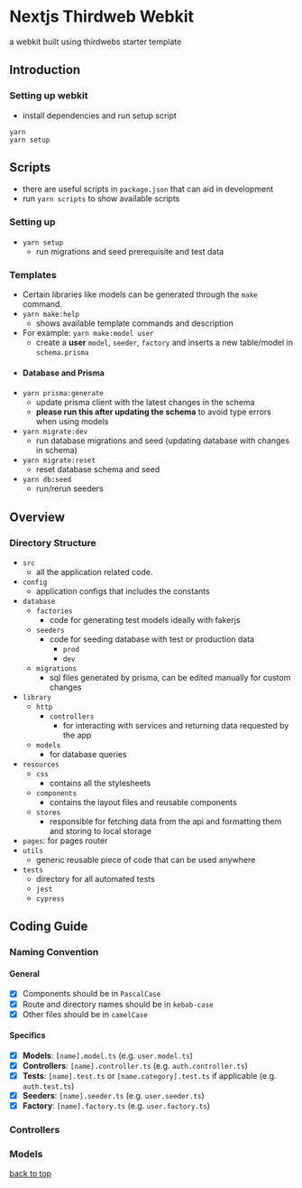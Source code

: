 # Nextjs Thirdweb Webkit

a webkit built using thirdwebs starter template

## Introduction
### Setting up webkit
- install dependencies and run setup script
```shell
yarn
yarn setup
```
## Scripts
- there are useful scripts in `package.json` that can aid in development
- run `yarn scripts` to show available scripts
### Setting up 
- `yarn setup`
  - run migrations and seed prerequisite and test data
### Templates
- Certain libraries like models can be generated through the `make` command.
- `yarn make:help`
  - shows available template commands and description
- For example: `yarn make:model user`
    - create a **user** `model`, `seeder`, `factory` and inserts a new table/model in `schema.prisma`
- #### Database and Prisma
- `yarn prisma:generate`
  - update prisma client with the latest changes in the schema
  - **please run this after updating the schema** to avoid type errors when using models
- `yarn migrate:dev`
  - run database migrations and seed (updating database with changes in schema)
- `yarn migrate:reset`
  - reset database schema and seed
- `yarn db:seed`
  - run/rerun seeders

## Overview
### Directory Structure
- `src`
  - all the application related code.
- `config`
  - application configs that includes the constants
- `database`
  - `factories`
    - code for generating test models ideally with fakerjs
  - `seeders`
    - code for seeding database with test or production data
      - `prod`
      - `dev`
  - `migrations`
    - sql files generated by prisma, can be edited manually for custom changes
- `library`
  - `http`
    - `controllers`
      - for interacting with services and returning data requested by the app
  - `models`
    - for database queries
- `resources`
  - `css`
    - contains all the stylesheets
  - `components`
    - contains the layout files and reusable components
  - `stores`
    - responsible for fetching data from the api and formatting them and storing to local storage
- `pages`: for pages router
- `utils`
  - generic reusable piece of code that can be used anywhere
- `tests`
  - directory for all automated tests
  - `jest`
  - `cypress`

## Coding Guide

### Naming Convention
#### General

- [x] Components should be in `PascalCase`
- [x] Route and directory names should be in `kebab-case`
- [x] Other files should be in `camelCase`

#### Specifics

- [x] **Models**: `[name].model.ts` (e.g. `user.model.ts`)
- [x] **Controllers**: `[name].controller.ts` (e.g. `auth.controller.ts`)
- [x] **Tests**: `[name].test.ts` or `[name.category].test.ts` if applicable (e.g. `auth.test.ts`)
- [x] **Seeders**: `[name].seeder.ts` (e.g. `user.seeder.ts`)
- [x] **Factory**: `[name].factory.ts` (e.g. `user.factory.ts`)

### Controllers
### Models


[back to top](#nextjs-thirdweb-webkit)
